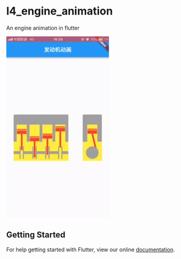 # l4_engine_animation

An engine animation in flutter

![](./demo.gif)

## Getting Started

For help getting started with Flutter, view our online
[documentation](https://flutter.io/).

